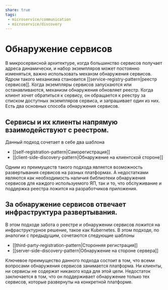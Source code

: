 ```yaml
---
share: true
tags: 
 - microservice/communication
 - microservice/discovery
---
```

# Обнаружение сервисов
В микросервисной архитектуре, когда большинство сервисов получает адреса динамически, и набор экземпляров может постоянно изменяться, важно использовать механзм обнаружения сервисов. Ядром такого механизма становится [[service-registry-pattern|реестр сервисов]]. Когда экземпляры сервисов запускаются или останавливаются, механизм обнаружения обновляет реестр. Когда клиент хочет обратиться к сервису, он обращается к реестру за списком доступных экземпляров сервиса, и запрашивает один из них.
Есть два основных способа обнаружения сервисов.
## Сервисы и их клиенты напрямую взаимодействуют с реестром. 
Данный подход сочетает в себе два шаблона
+ [[self-registration-pattern|Саморегистрация]]
+ [[client-side-discovery-pattern|Обнаружение на клиентской стороне]]

Одним из преимуществ такого подхода является возможность развертывания сервисов на разных платформах. А недостатками являются как необходимость наличия библиотеки обнаружения сервисов для каждого используемого ЯП, так и то, что обслуживание и поддержка реестра ложится на разработчиков приложения.
## За обнаружение сервисов отвечает инфраструктура развертывания.
В этом подходе забота о реестре и обнаружении сервисов ложится на инфраструктурное решение, такое как Kubernetes. В этом подходе, по аналогии с предыдущим, сочетаются следующие шаблоны
+ [[third-party-registration-pattern|Сторонняя регистрация]]
+ [[server-side-discovery-pattern|Обнаружение на стороне сервера]]

Ключевое преимущество данного подхода состоит в том, что всеми вопросами обнаружения сервисов занимается платформа. Ни клиенты, ни сервисы не содержат никакого кода для этой цели. Недостаток заключается в том, что он поддерживает обнаружение только тех сервисов, которые развернуты на конкретной платформе.

